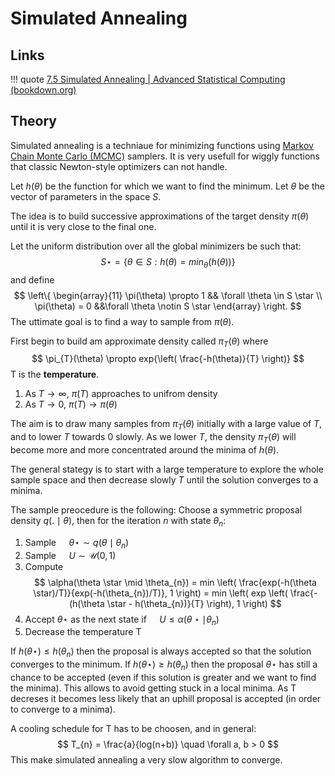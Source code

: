 # Simulated Annealing

## Links

!!! quote
    [7.5 Simulated Annealing | Advanced Statistical Computing (bookdown.org)](https://bookdown.org/rdpeng/advstatcomp/simulated-annealing.html)

## Theory

Simulated annealing is a techniaue for minimizing functions using [Markov Chain Monte Carlo (MCMC)](obsidian://open?vault=obsidian&file=dev%2Falgorithms%2FMarkov_Chain_Monte_Carlo) samplers.
It is very usefull for wiggly functions that classic Newton-style optimizers can not handle.

Let $h(\theta)$ be the function for which we want to find the minimum.
Let $\theta$ be the vector of parameters in the space $S$.

The idea is to build successive approximations of the target density $\pi(\theta)$ until it is very close to the final one.

Let the uniform distribution over all the global minimizers be such that:
$$
S\star = \{ \theta \in S : h(\theta) = min_{\theta}( h(\theta)) \}
$$
and define
$$
\left\{
	\begin{array}{11}
		\pi(\theta) \propto 1 && \forall \theta \in S \star \\
		\pi(\theta) = 0 &&\forall \theta \notin S \star
	\end{array}
\right.
$$
The uttimate goal is to find a way to sample from ${\pi(\theta)}$.

First begin to build am approximate density called $\pi_{T} (\theta)$ where 
$$
\pi_{T}(\theta) \propto exp{\left( \frac{-h(\theta)}{T} \right)}
$$
T is the **temperature**.

1. As $T \rightarrow \infty$, $\pi(T)$ approaches to unifrom density
2. As $T \rightarrow 0$, $\pi(T) \rightarrow \pi(\theta)$

The aim is to draw many samples from $\pi_{T}(\theta)$ initially with a large value of $T$, and to lower $T$ towards $0$ slowly. As we lower $T$, the density $\pi_{T}(\theta)$ will become more and more concentrated around the minima of $h(\theta)$.

The general stategy is to start with a large temperature to explore the whole sample space and then decrease slowly $T$ until the solution converges to a minima.

The sample preocedure is the following:
Choose a symmetric proposal density $q(. \mid \theta)$, then for the iteration $n$ with state $\theta _{n}$:

1. Sample $\quad \theta \star \sim q(\theta \mid \theta_{n})$
2. Sample $\quad U \sim \mathcal{U}(0, 1)$
3. Compute 
$$
\alpha(\theta \star \mid \theta_{n}) = min \left( \frac{exp(-h(\theta \star)/T)}{exp(-h(\theta_{n})/T)}, 1 \right) = min \left( exp \left( \frac{-(h(\theta \star - h(\theta_{n})}{T} \right), 1 \right)
$$
4. Accept $\theta \star$ as the next state if $\quad U \leq \alpha (\theta \star \mid \theta_{n})$
5. Decrease the temperature T

If $h(\theta \star) \leq h(\theta_{n})$ then the proposal is always accepted so that the solution converges to the minimum.
If $h(\theta \star) \geq h(\theta_{n})$ then the proposal $\theta \star$ has still a chance to be accepted (even if this solution is greater and we want to find the minima). This allows to avoid getting stuck in a local minima.
As T decreses it becomes less likely that an uphill proposal is accepted (in order to converge to a minima).

A cooling schedule for T has to be choosen, and in general:
$$
T_{n} = \frac{a}{log(n+b)} \quad \forall a, b > 0 
$$
This make simulated annealing a very slow algorithm to converge.